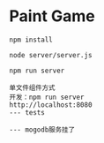 # Paint Game #


    npm install

    node server/server.js

    npm run server

    单文件组件方式
    开发：npm run server
    http://localhost:8080
    --- tests

    --- mogodb服务挂了